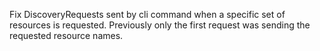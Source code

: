 Fix DiscoveryRequests sent by cli command when a specific set of resources is requested. Previously only the first request was sending the requested resource names.
